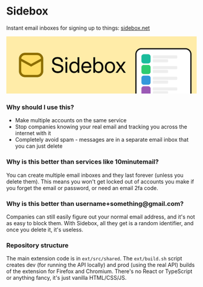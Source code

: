 # Sidebox

Instant email inboxes for signing up to things: [sidebox.net](https://sidebox.net)

![Decorative banner](/banner.png)

### Why should I use this?

- Make multiple accounts on the same service
- Stop companies knowing your real email and tracking you across the internet with it
- Completely avoid spam - messages are in a separate email inbox that you can just delete

### Why is this better than services like 10minutemail?

You can create multiple email inboxes and they last forever (unless you delete them). This means you won't get locked out of accounts you make if you forget the email or password, or need an email 2fa code.

<!-- zero width space in the email below to avoid linking -->

### Why is this better than username+something​@gmail.com?

Companies can still easily figure out your normal email address, and it's not as easy to block them. With Sidebox, all they get is a random identifier, and once you delete it, it's useless.

### Repository structure

The main extension code is in `ext/src/shared`. The `ext/build.sh` script creates dev (for running the API locally) and prod (using the real API) builds of the extension for Firefox and Chromium. There's no React or TypeScript or anything fancy, it's just vanilla HTML/CSS/JS.
